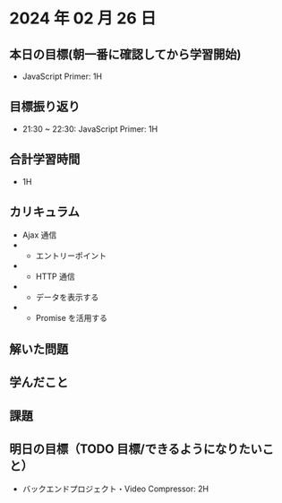 # 2024 年 02 月 26 日

## 本日の目標(朝一番に確認してから学習開始)

- JavaScript Primer: 1H

## 目標振り返り

- 21:30 ~ 22:30: JavaScript Primer: 1H

## 合計学習時間

- 1H

## カリキュラム

- Ajax 通信
- - エントリーポイント
- - HTTP 通信
- - データを表示する
- - Promise を活用する

## 解いた問題

## 学んだこと

## 課題

## 明日の目標（TODO 目標/できるようになりたいこと）

- バックエンドプロジェクト・Video Compressor: 2H
